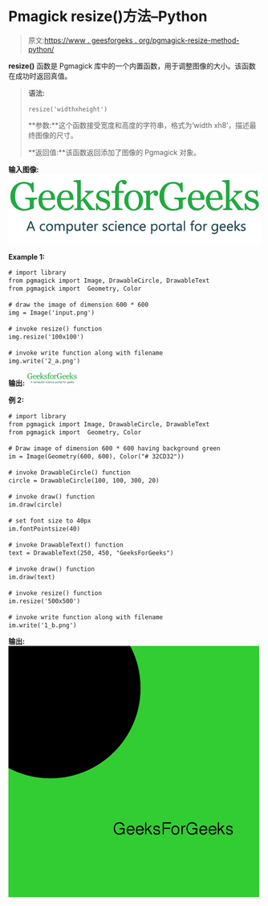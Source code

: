 # Pmagick resize()方法–Python

> 原文:[https://www . geesforgeks . org/pgmagick-resize-method-python/](https://www.geeksforgeeks.org/pgmagick-resize-method-python/)

**resize()** 函数是 Pgmagick 库中的一个内置函数，用于调整图像的大小。该函数在成功时返回真值。

> **语法:**
> 
> ```
> resize('widthxheight')
> ```
> 
> **参数:**这个函数接受宽度和高度的字符串，格式为‘width xh8’，描述最终图像的尺寸。
> 
> **返回值:**该函数返回添加了图像的 Pgmagick 对象。

**输入图像:**
![](img/4a43a98e9c0ff6dd3018f90f150a2a76.png)

**Example 1:**

```
# import library
from pgmagick import Image, DrawableCircle, DrawableText
from pgmagick import  Geometry, Color

# draw the image of dimension 600 * 600
img = Image('input.png')

# invoke resize() function
img.resize('100x100')

# invoke write function along with filename
img.write('2_a.png')
```

**输出:**
![](img/42cd18e16ace5e3b899721a5fbd1f41a.png)

**例 2:**

```
# import library
from pgmagick import Image, DrawableCircle, DrawableText
from pgmagick import  Geometry, Color

# Draw image of dimension 600 * 600 having background green
im = Image(Geometry(600, 600), Color("# 32CD32"))

# invoke DrawableCircle() function
circle = DrawableCircle(100, 100, 300, 20)

# invoke draw() function
im.draw(circle)

# set font size to 40px
im.fontPointsize(40)

# invoke DrawableText() function
text = DrawableText(250, 450, "GeeksForGeeks")

# invoke draw() function
im.draw(text)

# invoke resize() function
im.resize('500x500')

# invoke write function along with filename
im.write('1_b.png')
```

**输出:**
![](img/f68e6a7cfb609d039bb91254766ff8b3.png)
